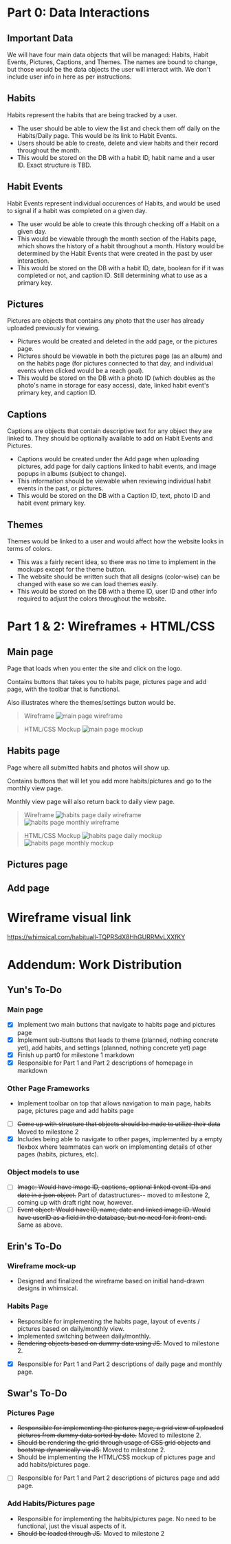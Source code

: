 # Part 0: Data Interactions
## Important Data
We will have four main data objects that will be managed: Habits, Habit Events, Pictures, Captions, and Themes. The names are bound to change, but those would be the data objects the user will interact with. We don't include user info in here as per instructions.

## Habits
Habits represent the habits that are being tracked by a user.
- The user should be able to view the list and check them off daily on the Habits/Daily page. This would be its link to Habit Events.
- Users should be able to create, delete and view habits and their record throughout the month.
- This would be stored on the DB with a habit ID, habit name and a user ID. Exact structure is TBD.

## Habit Events
Habit Events represent individual occurences of Habits, and would be used to signal if a habit was completed on a given day.
- The user would be able to create this through checking off a Habit on a given day.
- This would be viewable through the month section of the Habits page, which shows the history of a habit throughout a month. History would be determined by the Habit Events that were created in the past by user interaction.
- This would be stored on the DB with a habit ID, date, boolean for if it was completed or not, and caption ID. Still determining what to use as a primary key.

## Pictures
Pictures are objects that contains any photo that the user has already uploaded previously for viewing.
- Pictures would be created and deleted in the add page, or the pictures page.
- Pictures should be viewable in both the pictures page (as an album) and on the habits page (for pictures connected to that day, and individual events when clicked would be a reach goal).
- This would be stored on the DB with a photo ID (which doubles as the photo's name in storage for easy access), date, linked habit event's primary key, and caption ID. 

## Captions
Captions are objects that contain descriptive text for any object they are linked to. They should be optionally available to add on Habit Events and Pictures.
- Captions would be created under the Add page when uploading pictures, add page for daily captions linked to habit events, and image popups in albums (subject to change).
- This information should be viewable when reviewing individual habit events in the past, or pictures.
- This would be stored on the DB with a Caption ID, text, photo ID and habit event primary key.

## Themes
Themes would be linked to a user and would affect how the website looks in terms of colors.
- This was a fairly recent idea, so there was no time to implement in the mockups except for the theme button.
- The website should be written such that all designs (color-wise) can be changed with ease so we can load themes easily.
- This would be stored on the DB with a theme ID, user ID and other info required to adjust the colors throughout the website.

# Part 1 & 2: Wireframes + HTML/CSS
## Main page
Page that loads when you enter the site and click on the logo.

Contains buttons that takes you to habits page, pictures page and add page, with the toolbar that is functional.

Also illustrates where the themes/settings button would be.

> Wireframe
![main page wireframe](./images_for_md/main-page-wireframe.png)

> HTML/CSS Mockup
![main page mockup](./images_for_md/main-page-html.png)

## Habits page
Page where all submitted habits and photos will show up.

Contains buttons that will let you add more habits/pictures and go to the monthly view page.

Monthly view page will also return back to daily view page.

> Wireframe
![habits page daily wireframe](./images_for_md/daily-page-wireframe.png)
![habits page monthly wireframe](./images_for_md/monthly-page-wireframe.png)

> HTML/CSS Mockup
![habits page daily mockup](./images_for_md/daily-page-html.png)
![habits page monthly mockup](./images_for_md/monthly-page-html.png)

## Pictures page

## Add page




# Wireframe visual link
https://whimsical.com/habituall-TQPRSdX8HhGURRMvLXXfKY 

# Addendum: Work Distribution
## Yun's To-Do
### Main page
- [x] Implement two main buttons that navigate to habits page and pictures page
- [x] Implement sub-buttons that leads to theme (planned, nothing concrete yet), add habits, and settings (planned, nothing concrete yet) page
- [x] Finish up part0 for milestone 1 markdown
- [x] Responsible for Part 1 and Part 2 descriptions of homepage in markdown

### Other Page Frameworks
- Implement toolbar on top that allows navigation to main page, habits page, pictures page and add habits page
- [ ] ~~Come up with structure that objects should be made to utilize their data~~ Moved to milestone 2
- [x] Includes being able to navigate to other pages, implemented by a empty flexbox where teammates can work on implementing details of other pages (habits, pictures, etc).
  
### Object models to use
- [ ] ~~Image: Would have image ID, captions, optional linked event IDs and date in a json object.~~ Part of datastructures-- moved to milestone 2, coming up with draft right now, however.
- [ ] ~~Event object: Would have ID, name, date and linked image ID. Would have userID as a field in the database, but no need for it front-end.~~ Same as above.

## Erin's To-Do
### Wireframe mock-up
- Designed and finalized the wireframe based on initial hand-drawn designs in whimsical.

### Habits Page
- Responsible for implementing the habits page, layout of events / pictures based on daily/monthly view.
- Implemented switching between daily/monthly.
- ~~Rendering objects based on dummy data using JS.~~ Moved to milestone 2.
- [x] Responsible for Part 1 and Part 2 descriptions of daily page and monthly page.

## Swar's To-Do
### Pictures Page
- ~~Responsible for implementing the pictures page, a grid view of uploaded pictures from dummy data sorted by date.~~ Moved to milestone 2.
- ~~Should be rendering the grid through usage of CSS grid objects and bootstrap dynamically via JS.~~ Moved to milestone 2.
- Should be implementing the HTML/CSS mockup of pictures page and add habits/pictures page.
- [ ] Responsible for Part 1 and Part 2 descriptions of pictures page and add page.

### Add Habits/Pictures page
- Responsible for implementing the habits/pictures page. No need to be functional, just the visual aspects of it.
- ~~Should be loaded through JS.~~ Moved to milestone 2
